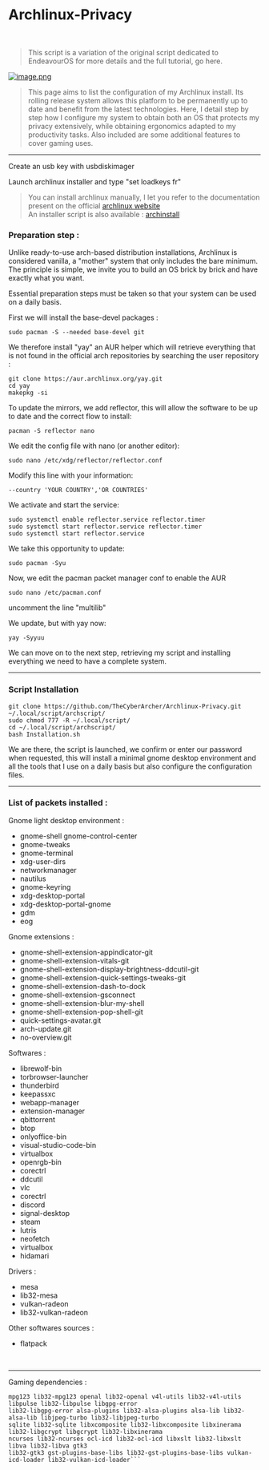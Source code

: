 # Archlinux-Privacy

<br />

>This script is a variation of the original script dedicated to EndeavourOS for more details and the full tutorial, go here. 

[![image.png](https://i.postimg.cc/GhwB6JhJ/image.png)](https://postimg.cc/jCcd7ffL)

>This page aims to list the configuration of my Archlinux install. Its rolling release system allows this platform to be permanently up to date and benefit from the latest technologies. Here, I detail step by step how I configure my system to obtain both an OS that protects my privacy extensively, while obtaining ergonomics adapted to my productivity tasks. Also included are some additional features to cover gaming uses.

---

Create an usb key with usbdiskimager

Launch archlinux installer and type "set loadkeys fr"

>You can install archlinux manually, I let you refer to the documentation present on the official [archlinux website](https://wiki.archlinux.org/title/Installation_guide) \
An installer script is also available : [archinstall](https://wiki.archlinux.org/title/Archinstall)



### Preparation step : 


Unlike ready-to-use arch-based distribution installations, Archlinux is considered vanilla, a "mother" system that only includes the bare minimum. The principle is simple, we invite you to build an OS brick by brick and have exactly what you want.

Essential preparation steps must be taken so that your system can be used on a daily basis.

First we will install the base-devel packages : 

```sudo pacman -S --needed base-devel git```

We therefore install "yay" an AUR helper which will retrieve everything that is not found in the official arch repositories by searching the user repository : 

```git clone https://aur.archlinux.org/yay.git``` \
```cd yay``` \
```makepkg -si```

To update the mirrors, we add reflector, this will allow the software to be up to date and the correct flow to install:

```pacman -S reflector nano```

We edit the config file with nano (or another editor):

```sudo nano /etc/xdg/reflector/reflector.conf```

Modify this line with your information:

```--country 'YOUR COUNTRY','OR COUNTRIES'```

We activate and start the service:

```sudo systemctl enable reflector.service reflector.timer``` \
```sudo systemctl start reflector.service reflector.timer``` \
```sudo systemctl start reflector.service```

We take this opportunity to update:

```sudo pacman -Syu```

Now, we edit the pacman packet manager conf to enable the AUR

```sudo nano /etc/pacman.conf```

uncomment the line "multilib"

We update, but with yay now:

```yay -Syyuu```

We can move on to the next step, retrieving my script and installing everything we need to have a complete system.

---

### Script Installation

```git clone https://github.com/TheCyberArcher/Archlinux-Privacy.git ~/.local/script/archscript/``` \
```sudo chmod 777 -R ~/.local/script/``` \
```cd ~/.local/script/archscript/``` \
```bash Installation.sh```

We are there, the script is launched, we confirm or enter our password when requested, this will install a minimal gnome desktop environment and all the tools that I use on a daily basis but also configure the configuration files.

---

### List of packets installed : 

Gnome light desktop environment : 

- gnome-shell gnome-control-center 
- gnome-tweaks 
- gnome-terminal 
- xdg-user-dirs 
- networkmanager 
- nautilus 
- gnome-keyring 
- xdg-desktop-portal 
- xdg-desktop-portal-gnome 
- gdm 
- eog

Gnome extensions : 

- gnome-shell-extension-appindicator-git
- gnome-shell-extension-vitals-git 
- gnome-shell-extension-display-brightness-ddcutil-git 
- gnome-shell-extension-quick-settings-tweaks-git 
- gnome-shell-extension-dash-to-dock 
- gnome-shell-extension-gsconnect 
- gnome-shell-extension-blur-my-shell 
- gnome-shell-extension-pop-shell-git 
- quick-settings-avatar.git
- arch-update.git
- no-overview.git

Softwares : 

- librewolf-bin 
- torbrowser-launcher 
- thunderbird 
- keepassxc 
- webapp-manager 
- extension-manager 
- qbittorrent 
- btop 
- onlyoffice-bin 
- visual-studio-code-bin 
- virtualbox 
- openrgb-bin 
- corectrl 
- ddcutil 
- vlc 
- corectrl 
- discord 
- signal-desktop 
- steam 
- lutris 
- neofetch 
- virtualbox
- hidamari

Drivers : 

- mesa 
- lib32-mesa 
- vulkan-radeon 
- lib32-vulkan-radeon

Other softwares sources : 

- flatpack

<br />

---

Gaming dependencies : 

```proton-ge-custom wine-staging giflib lib32-giflib libpng lib32-libpng libldap lib32-libldap gnutls lib32-gnutls
mpg123 lib32-mpg123 openal lib32-openal v4l-utils lib32-v4l-utils libpulse lib32-libpulse libgpg-error
lib32-libgpg-error alsa-plugins lib32-alsa-plugins alsa-lib lib32-alsa-lib libjpeg-turbo lib32-libjpeg-turbo
sqlite lib32-sqlite libxcomposite lib32-libxcomposite libxinerama lib32-libgcrypt libgcrypt lib32-libxinerama
ncurses lib32-ncurses ocl-icd lib32-ocl-icd libxslt lib32-libxslt libva lib32-libva gtk3
lib32-gtk3 gst-plugins-base-libs lib32-gst-plugins-base-libs vulkan-icd-loader lib32-vulkan-icd-loader```
